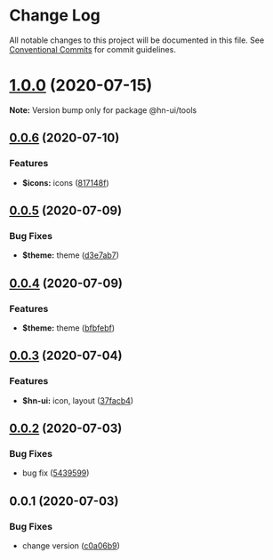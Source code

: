 # Change Log

All notable changes to this project will be documented in this file.
See [Conventional Commits](https://conventionalcommits.org) for commit guidelines.

# [1.0.0](https://github.com/hn-ui/hn-ui/compare/@hn-ui/tools@0.0.6...@hn-ui/tools@1.0.0) (2020-07-15)

**Note:** Version bump only for package @hn-ui/tools





## [0.0.6](https://github.com/hn-ui/hn-ui/compare/@hn-ui/tools@0.0.5...@hn-ui/tools@0.0.6) (2020-07-10)


### Features

* **$icons:** icons ([817148f](https://github.com/hn-ui/hn-ui/commit/817148fda019764eaaf6021a292346cbceeb2ac5))





## [0.0.5](https://github.com/hn-ui/hn-ui/compare/@hn-ui/tools@0.0.4...@hn-ui/tools@0.0.5) (2020-07-09)


### Bug Fixes

* **$theme:** theme ([d3e7ab7](https://github.com/hn-ui/hn-ui/commit/d3e7ab743c1cbe4c01efdcece2ba3f7dacfeffb0))





## [0.0.4](https://github.com/hn-ui/hn-ui/compare/@hn-ui/tools@0.0.3...@hn-ui/tools@0.0.4) (2020-07-09)


### Features

* **$theme:** theme ([bfbfebf](https://github.com/hn-ui/hn-ui/commit/bfbfebfd67e6c92301873881ef22f237d42a695f))






## [0.0.3](https://github.com/hn-ui/hn-ui/compare/@hn-ui/tools@0.0.2...@hn-ui/tools@0.0.3) (2020-07-04)


### Features

* **$hn-ui:** icon, layout ([37facb4](https://github.com/hn-ui/hn-ui/commit/37facb4cbc6dea1a1190f2973b932abbf3a041c4))





## [0.0.2](https://github.com/hn-ui/hn-ui/compare/@hn-ui/tools@0.0.1...@hn-ui/tools@0.0.2) (2020-07-03)


### Bug Fixes

* bug fix ([5439599](https://github.com/hn-ui/hn-ui/commit/5439599c97e172c4d09b9ddad20ad1327e468df4))






## 0.0.1 (2020-07-03)


### Bug Fixes

* change version ([c0a06b9](https://github.com/hn-ui/hn-ui/commit/c0a06b978aab7d070c2a36c1a237df8b4519abb9))
